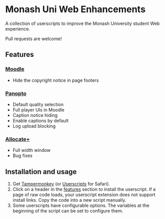 # Monash Uni Web Enhancements
A collection of userscripts to improve the Monash University student Web experience.

Pull requests are welcome!

## Features
### [Moodle](userscripts/moodle.user.js?raw=true)
- Hide the copyright notice in page footers

### [Panopto](userscripts/panopto.user.js?raw=true)
- Default quality selection
- Full player UIs in Moodle
- Caption notice hiding
- Enable captions by default
- Log upload blocking

### [Allocate+](userscripts/allocate_plus.user.js?raw=true)
- Full width window
- Bug fixes

## Installation and usage
1. Get [Tampermonkey](https://www.tampermonkey.net)
   (or [Userscripts](https://apps.apple.com/us/app/userscripts/id1463298887) for Safari).
2. Click on a header in the [features](#features) section to install the userscript.
   If a page of raw code loads, your userscript extension does not support install links. Copy the code into a new script manually.
3. Some userscripts have configurable options. The variables at the beginning of the
   script can be set to configure them.